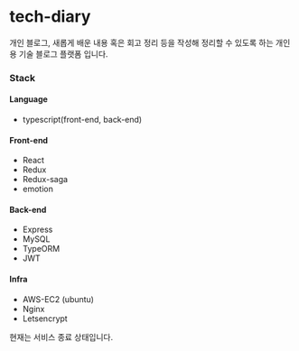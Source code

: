 # tech-diary
개인 블로그, 새롭게 배운 내용 혹은 회고 정리 등을 작성해 정리할 수 있도록 하는 개인용 기술 블로그 플랫폼 입니다.

### Stack

#### Language

- typescript(front-end, back-end)

#### Front-end
- React
- Redux
- Redux-saga
- emotion

#### Back-end
- Express
- MySQL
- TypeORM
- JWT

#### Infra
- AWS-EC2 (ubuntu)
- Nginx
- Letsencrypt


현재는 서비스 종료 상태입니다.

